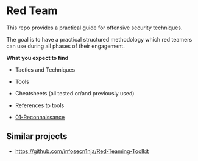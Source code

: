 # Red Team

This repo provides a practical guide for offensive security techniques.

The goal is to have a practical structured methodology which red teamers can use during all phases of their engagement.

**What you expect to find**
- Tactics and Techniques
- Tools
- Cheatsheets (all tested or/and previously used)
- References to tools

- [01-Reconnaissance](01-Reconnaissance/)

## Similar projects
- https://github.com/infosecn1nja/Red-Teaming-Toolkit
